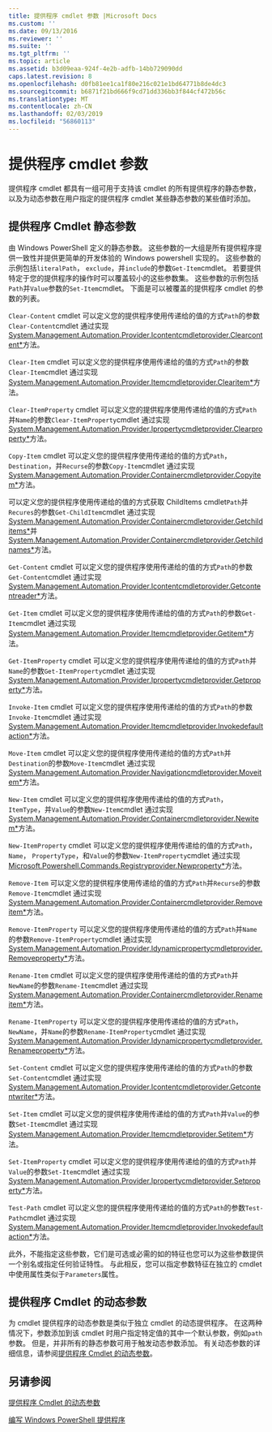 ```yaml
---
title: 提供程序 cmdlet 参数 |Microsoft Docs
ms.custom: ''
ms.date: 09/13/2016
ms.reviewer: ''
ms.suite: ''
ms.tgt_pltfrm: ''
ms.topic: article
ms.assetid: b3d09eaa-924f-4e2b-adfb-14bb729090dd
caps.latest.revision: 8
ms.openlocfilehash: d0fb81ee1ca1f80e216c021e1bd64771b8de4dc3
ms.sourcegitcommit: b6871f21bd666f9cd71dd336bb3f844cf472b56c
ms.translationtype: MT
ms.contentlocale: zh-CN
ms.lasthandoff: 02/03/2019
ms.locfileid: "56860113"
---
```

# <a name="provider-cmdlet-parameters"></a>提供程序 cmdlet 参数

提供程序 cmdlet 都具有一组可用于支持该 cmdlet 的所有提供程序的静态参数，以及为动态参数在用户指定的提供程序 cmdlet 某些静态参数的某些值时添加。

## <a name="provider-cmdlet-static-parameters"></a>提供程序 Cmdlet 静态参数

由 Windows PowerShell 定义的静态参数。 这些参数的一大组是所有提供程序提供一致性并提供更简单的开发体验的 Windows powershell 实现的。 这些参数的示例包括`literalPath`， `exclude`，并`include`的参数`Get-Item`cmdlet。 若要提供特定于您的提供程序的操作时可以覆盖较小的这些参数集。 这些参数的示例包括`Path`并`Value`参数的`Set-Item`cmdlet。 下面是可以被覆盖的提供程序 cmdlet 的参数的列表。

`Clear-Content` cmdlet 可以定义您的提供程序使用传递给的值的方式`Path`的参数`Clear-Content`cmdlet 通过实现[System.Management.Automation.Provider.Icontentcmdletprovider.Clearcontent*](/dotnet/api/System.Management.Automation.Provider.IContentCmdletProvider.ClearContent)方法。

`Clear-Item` cmdlet 可以定义您的提供程序使用传递给的值的方式`Path`的参数`Clear-Item`cmdlet 通过实现[System.Management.Automation.Provider.Itemcmdletprovider.Clearitem*](/dotnet/api/System.Management.Automation.Provider.ItemCmdletProvider.ClearItem)方法。

`Clear-ItemProperty` cmdlet 可以定义您的提供程序使用传递给的值的方式`Path`并`Name`的参数`Clear-ItemProperty`cmdlet 通过实现[System.Management.Automation.Provider.Ipropertycmdletprovider.Clearproperty*](/dotnet/api/System.Management.Automation.Provider.IPropertyCmdletProvider.ClearProperty)方法。

`Copy-Item` cmdlet 可以定义您的提供程序使用传递给的值的方式`Path`， `Destination`，并`Recurse`的参数`Copy-Item`cmdlet 通过实现[System.Management.Automation.Provider.Containercmdletprovider.Copyitem*](/dotnet/api/System.Management.Automation.Provider.ContainerCmdletProvider.CopyItem)方法。

可以定义您的提供程序使用传递给的值的方式获取 ChildItems cmdlet`Path`并`Recures`的参数`Get-ChildItem`cmdlet 通过实现[System.Management.Automation.Provider.Containercmdletprovider.Getchilditems*](/dotnet/api/System.Management.Automation.Provider.ContainerCmdletProvider.GetChildItems)并[System.Management.Automation.Provider.Containercmdletprovider.Getchildnames*](/dotnet/api/System.Management.Automation.Provider.ContainerCmdletProvider.GetChildNames)方法。

`Get-Content` cmdlet 可以定义您的提供程序使用传递给的值的方式`Path`的参数`Get-Content`cmdlet 通过实现[System.Management.Automation.Provider.Icontentcmdletprovider.Getcontentreader*](/dotnet/api/System.Management.Automation.Provider.IContentCmdletProvider.GetContentReader)方法。

`Get-Item` cmdlet 可以定义您的提供程序使用传递给的值的方式`Path`的参数`Get-Item`cmdlet 通过实现[System.Management.Automation.Provider.Itemcmdletprovider.Getitem*](/dotnet/api/System.Management.Automation.Provider.ItemCmdletProvider.GetItem)方法。

`Get-ItemProperty` cmdlet 可以定义您的提供程序使用传递给的值的方式`Path`并`Name`的参数`Get-ItemProperty`cmdlet 通过实现[System.Management.Automation.Provider.Ipropertycmdletprovider.Getproperty*](/dotnet/api/System.Management.Automation.Provider.IPropertyCmdletProvider.GetProperty)方法。

`Invoke-Item` cmdlet 可以定义您的提供程序使用传递给的值的方式`Path`的参数`Invoke-Item`cmdlet 通过实现[System.Management.Automation.Provider.Itemcmdletprovider.Invokedefaultaction*](/dotnet/api/System.Management.Automation.Provider.ItemCmdletProvider.InvokeDefaultAction)方法。

`Move-Item` cmdlet 可以定义您的提供程序使用传递给的值的方式`Path`并`Destination`的参数`Move-Item`cmdlet 通过实现[System.Management.Automation.Provider.Navigationcmdletprovider.Moveitem*](/dotnet/api/System.Management.Automation.Provider.NavigationCmdletProvider.MoveItem)方法。

`New-Item` cmdlet 可以定义您的提供程序使用传递给的值的方式`Path`， `ItemType`，并`Value`的参数`New-Item`cmdlet 通过实现[System.Management.Automation.Provider.Containercmdletprovider.Newitem*](/dotnet/api/System.Management.Automation.Provider.ContainerCmdletProvider.NewItem)方法。

`New-ItemProperty` cmdlet 可以定义您的提供程序使用传递给的值的方式`Path`， `Name`， `PropertyType`，和`Value`的参数`New-ItemProperty`cmdlet 通过实现[Microsoft.Powershell.Commands.Registryprovider.Newproperty*](/dotnet/api/Microsoft.PowerShell.Commands.RegistryProvider.NewProperty)方法。

`Remove-Item` 可以定义您的提供程序使用传递给的值的方式`Path`并`Recurse`的参数`Remove-Item`cmdlet 通过实现[System.Management.Automation.Provider.Containercmdletprovider.Removeitem*](/dotnet/api/System.Management.Automation.Provider.ContainerCmdletProvider.RemoveItem)方法。

`Remove-ItemProperty` 可以定义您的提供程序使用传递给的值的方式`Path`并`Name`的参数`Remove-ItemProperty`cmdlet 通过实现[System.Management.Automation.Provider.Idynamicpropertycmdletprovider.Removeproperty*](/dotnet/api/System.Management.Automation.Provider.IDynamicPropertyCmdletProvider.RemoveProperty)方法。

`Rename-Item` cmdlet 可以定义您的提供程序使用传递给的值的方式`Path`并`NewName`的参数`Rename-Item`cmdlet 通过实现[System.Management.Automation.Provider.Containercmdletprovider.Renameitem*](/dotnet/api/System.Management.Automation.Provider.ContainerCmdletProvider.RenameItem)方法。

`Rename-ItemProperty` 可以定义您的提供程序使用传递给的值的方式`Path`， `NewName`，并`Name`的参数`Rename-ItemProperty`cmdlet 通过实现[System.Management.Automation.Provider.Idynamicpropertycmdletprovider.Renameproperty*](/dotnet/api/System.Management.Automation.Provider.IDynamicPropertyCmdletProvider.RenameProperty)方法。

`Set-Content` cmdlet 可以定义您的提供程序使用传递给的值的方式`Path`的参数`Set-Content`cmdlet 通过实现[System.Management.Automation.Provider.Icontentcmdletprovider.Getcontentwriter*](/dotnet/api/System.Management.Automation.Provider.IContentCmdletProvider.GetContentWriter)方法。

`Set-Item` cmdlet 可以定义您的提供程序使用传递给的值的方式`Path`并`Value`的参数`Set-Item`cmdlet 通过实现[System.Management.Automation.Provider.Itemcmdletprovider.Setitem*](/dotnet/api/System.Management.Automation.Provider.ItemCmdletProvider.SetItem)方法。

`Set-ItemProperty` cmdlet 可以定义您的提供程序使用传递给的值的方式`Path`并`Value`的参数`Set-Item`cmdlet 通过实现[System.Management.Automation.Provider.Ipropertycmdletprovider.Setproperty*](/dotnet/api/System.Management.Automation.Provider.IPropertyCmdletProvider.SetProperty)方法。

`Test-Path` cmdlet 可以定义您的提供程序使用传递给的值的方式`Path`的参数`Test-Path`cmdlet 通过实现[System.Management.Automation.Provider.Itemcmdletprovider.Invokedefaultaction*](/dotnet/api/System.Management.Automation.Provider.ItemCmdletProvider.InvokeDefaultAction)方法。

此外，不能指定这些参数，它们是可选或必需的如的特征也您可以为这些参数提供一个别名或指定任何验证特性。 与此相反，您可以指定参数特征在独立的 cmdlet 中使用属性类似于`Parameters`属性。

## <a name="provider-cmdlet-dynamic-parameters"></a>提供程序 Cmdlet 的动态参数

为 cmdlet 提供程序的动态参数是类似于独立 cmdlet 的动态提供程序。 在这两种情况下，参数添加到该 cmdlet 时用户指定特定值的其中一个默认参数，例如`path`参数。 但是，并非所有的静态参数可用于触发动态参数添加。 有关动态参数的详细信息，请参阅[提供程序 Cmdlet 的动态参数](./provider-cmdlet-dynamic-parameters.md)。

## <a name="see-also"></a>另请参阅

[提供程序 Cmdlet 的动态参数](./provider-cmdlet-dynamic-parameters.md)

[编写 Windows PowerShell 提供程序](./writing-a-windows-powershell-provider.md)